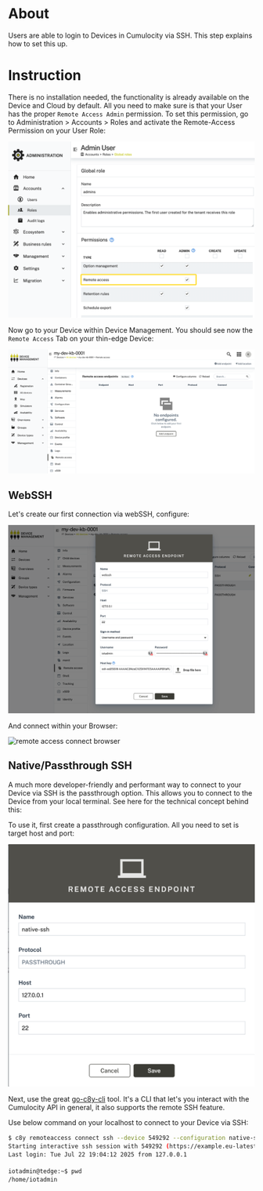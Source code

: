 # About

Users are able to login to Devices in Cumulocity via SSH. This step explains how to set this up. 

# Instruction

There is no installation needed, the functionality is already available on the Device and Cloud by default. All you need to make sure is that your User has the proper `Remote Access Admin` permission. To set this permission, go to Administration > Accounts > Roles and activate the Remote-Access Permission on your User Role:

![remote access permission](./imgs/remote-access-permission.png)

Now go to your Device within Device Management. You should see now the `Remote Access` Tab on your thin-edge Device:

![remote access tab](./imgs/remote-access-tab.png)

## WebSSH

Let's create our first connection via webSSH, configure:

![web ssh config](./imgs/web-ssh-config.png)

And connect within your Browser:

![remote access connect browser](./imgs/remote-access-connect.png)


## Native/Passthrough SSH

A much more developer-friendly and performant way to connect to your Device via SSH is the passthrough option. This allows you to connect to the Device from your local terminal. 
See here for the technical concept behind this: 

To use it, first create a passthrough configuration. All you need to set is target host and port:

![ssh passthrough config](./imgs/passthrough-config.png)


Next, use the great [go-c8y-cli](https://goc8ycli.netlify.app/docs/introduction/) tool. It's a CLI that let's you interact with the Cumulocity API in general, it also supports the remote SSH feature. 

Use below command on your localhost to connect to your Device via SSH:

```sh
$ c8y remoteaccess connect ssh --device 549292 --configuration native-ssh  --user iotadmin
Starting interactive ssh session with 549292 (https://example.eu-latest.cumulocity.com)
Last login: Tue Jul 22 19:04:12 2025 from 127.0.0.1

iotadmin@tedge:~$ pwd
/home/iotadmin
```

